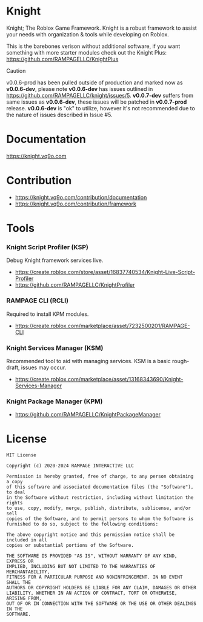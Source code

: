 # Knight
Knight; The Roblox Game Framework. Knight is a robust framework to assist your needs with organization & tools while developing on Roblox.

This is the barebones verison without additional software, if you want something with more starter modules check out the Knight Plus: https://github.com/RAMPAGELLC/KnightPlus

> [!CAUTION]
> v0.0.6-prod has been pulled outside of production and marked now as **v0.0.6-dev**, please note **v0.0.6-dev** has issues outlined in https://github.com/RAMPAGELLC/knight/issues/5. **v0.0.7-dev** suffers from same issues as **v0.0.6-dev**, these issues will be patched in **v0.0.7-prod** release. **v0.0.6-dev** is "ok" to utilize, however it's not recommended due to the nature of issues described in Issue #5.

# Documentation
https://knight.vq9o.com

# Contribution
* https://knight.vq9o.com/contribution/documentation
* https://knight.vq9o.com/contribution/framework

# Tools
### Knight Script Profiler (KSP)
Debug Knight framework services live.
* https://create.roblox.com/store/asset/16837740534/Knight-Live-Script-Profiler
* https://github.com/RAMPAGELLC/KnightProfiler

### RAMPAGE CLI (RCLI)
Required to install KPM modules.
* https://create.roblox.com/marketplace/asset/7232500201/RAMPAGE-CLI

### Knight Services Manager (KSM)
Recommended tool to aid with managing services. KSM is a basic rough-draft, issues may occur.
* https://create.roblox.com/marketplace/asset/13168343690/Knight-Services-Manager
  
### Knight Package Manager (KPM)
* https://github.com/RAMPAGELLC/KnightPackageManager

# License
```
MIT License

Copyright (c) 2020-2024 RAMPAGE INTERACTIVE LLC

Permission is hereby granted, free of charge, to any person obtaining a copy
of this software and associated documentation files (the "Software"), to deal
in the Software without restriction, including without limitation the rights
to use, copy, modify, merge, publish, distribute, sublicense, and/or sell
copies of the Software, and to permit persons to whom the Software is
furnished to do so, subject to the following conditions:

The above copyright notice and this permission notice shall be included in all
copies or substantial portions of the Software.

THE SOFTWARE IS PROVIDED "AS IS", WITHOUT WARRANTY OF ANY KIND, EXPRESS OR
IMPLIED, INCLUDING BUT NOT LIMITED TO THE WARRANTIES OF MERCHANTABILITY,
FITNESS FOR A PARTICULAR PURPOSE AND NONINFRINGEMENT. IN NO EVENT SHALL THE
AUTHORS OR COPYRIGHT HOLDERS BE LIABLE FOR ANY CLAIM, DAMAGES OR OTHER
LIABILITY, WHETHER IN AN ACTION OF CONTRACT, TORT OR OTHERWISE, ARISING FROM,
OUT OF OR IN CONNECTION WITH THE SOFTWARE OR THE USE OR OTHER DEALINGS IN THE
SOFTWARE.
```
